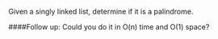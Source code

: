 Given a singly linked list, determine if it is a palindrome.

####Follow up:
Could you do it in O(n) time and O(1) space?